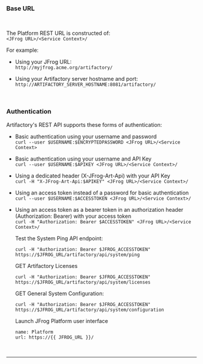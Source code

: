 <!-- ### REST API - Authentication -->

### Base URL

<br/>

The Platform REST URL is constructed of:  
`<JFrog URL>/<Service Context>/`

For example: 

- Using your JFrog URL:  
  `http://myjfrog.acme.org/artifactory/`

- Using your Artifactory server hostname and port:  
  `http://ARTIFACTORY_SERVER_HOSTNAME:8081/artifactory/`

<br/>

### Authentication

Artifactory's REST API supports these forms of authentication:

- Basic authentication using your username and password  
  `curl --user $USERNAME:$ENCRYPTEDPASSWORD <JFrog URL>/<Service Context>`

- Basic authentication using your username and API Key  
  `curl --user $USERNAME:$APIKEY <JFrog URL>/<Service Context>/`

- Using a dedicated header (X-JFrog-Art-Api) with your API Key  
  `curl -H "X-JFrog-Art-Api:$APIKEY" <JFrog URL>/<Service Context>/`

- Using an access token instead of a password for basic authentication  
  `curl --user $USERNAME:$ACCESSTOKEN <JFrog URL>/<Service Context>/`

- Using an access token as a bearer token in an authorization header (Authorization: Bearer) with your access token  
  `curl -H "Authorization: Bearer $ACCESSTOKEN" <JFrog URL>/<Service Context>/`  
    
  Test the System Ping API endpoint:  
  ```execute
  curl -H "Authorization: Bearer $JFROG_ACCESSTOKEN" https://$JFROG_URL/artifactory/api/system/ping
  ```

  GET Artifactory Licenses  
  ```execute
  curl -H "Authorization: Bearer $JFROG_ACCESSTOKEN" https://$JFROG_URL/artifactory/api/system/licenses
  ```

  GET General System Configuration:    
  ```execute-2
  curl -H "Authorization: Bearer $JFROG_ACCESSTOKEN" https://$JFROG_URL/artifactory/api/system/configuration
  ```

  Launch JFrog Platform user interface
  ```dashboard:open-url
  name: Platform
  url: https://{{ JFROG_URL }}/
  ```

<br/>

---
